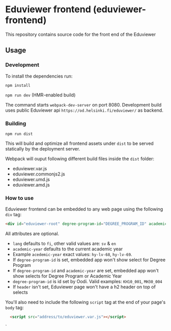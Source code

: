 # Eduviewer frontend (eduviewer-frontend)

This repository contains source code for the front end of the Eduviewer

## Usage

### Development

To install the dependencies run:

`npm install`

`npm run dev` (HMR-enabled build)

The command starts `webpack-dev-server` on port 8080.
Development build uses public Eduviewer api `https://od.helsinki.fi/eduviewer/` as backend.

### Building

`npm run dist`

This will build and optimize all frontend assets under `dist` to be served statically by the deployment server.

Webpack will ouput following different build files inside the `dist` folder:
* eduviewer.var.js
* eduviewer.commonjs2.js
* eduviewer.umd.js
* eduviewer.amd.js

### How to use

Eduviewer frontend can be embedded to any web page using the following `div` tag:

```html
<div id="eduviewer-root" degree-program-id="DEGREE_PROGRAM_ID" academic-year="ACADEMIC_YEAR" lang="LANG" header="HEADER"></div>
```
All attributes are optional.
* `lang` defaults to `fi`, other valid values are: `sv` & `en`
* `academic-year` defaults to the current academic year
* Example `acedemic-year` exact values: `hy-lv-68`, `hy-lv-69`.  
* If `degree-program-id` is set, embedded app won't show select for Degree Program
* If `degree-program-id` and `academic-year` are set, embedded app won't show selects for Degree Program or Academic Year
* `degree-program-id` is id set by Oodi. Valid examples: `KH10_001`, `MH30_004`  
* If `header` isn't set, Eduviewer page won't have a h2 header on top of selects


You'll also need to include the following `script` tag at the end of your page's `body` tag:

```html
  <script src="address/to/eduviewer.var.js"></script>
```
      
`
